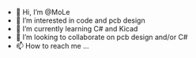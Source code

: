 - 👋 Hi, I’m @MoLe
- 👀 I’m interested in code and pcb design
- 🌱 I’m currently learning C# and Kicad
- 💞️ I’m looking to collaborate on pcb design and/or C#
- 📫 How to reach me ...

<!---
Forvisualstudiocode/Forvisualstudiocode is a ✨ special ✨ repository because its `README.md` (this file) appears on your GitHub profile.
You can click the Preview link to take a look at your changes.
--->
